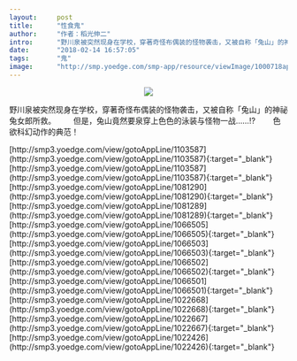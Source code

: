 ```yaml
---
layout:     post
title:      "性食鬼"
author:     "作者：稻光伸二"
intro:      "野川泉被突然现身在学校，穿著奇怪布偶装的怪物袭击，又被自称「兔山」的神祕兔女郎所救。 　　但是，兔山竟然要泉穿上色色的泳装与怪物一战……!? 　　色欲科幻动作的典范！"
date:       "2018-02-14 16:57:05"
tags:       "鬼"
image:      "http://smp.yoedge.com/smp-app/resource/viewImage/1000718appline.png"
---
```

<div style="text-align: center">
<p><img src="http://smp.yoedge.com/smp-app/resource/viewImage/1000718appline.png"/></p>
</div>
<p class="post-meta">
<span>野川泉被突然现身在学校，穿著奇怪布偶装的怪物袭击，又被自称「兔山」的神祕兔女郎所救。 　　但是，兔山竟然要泉穿上色色的泳装与怪物一战……!? 　　色欲科幻动作的典范！</span>
</p>
[http://smp3.yoedge.com/view/gotoAppLine/1103587](http://smp3.yoedge.com/view/gotoAppLine/1103587){:target="_blank"}
[http://smp3.yoedge.com/view/gotoAppLine/1103587](http://smp3.yoedge.com/view/gotoAppLine/1103587){:target="_blank"}
[http://smp3.yoedge.com/view/gotoAppLine/1081290](http://smp3.yoedge.com/view/gotoAppLine/1081290){:target="_blank"}
[http://smp3.yoedge.com/view/gotoAppLine/1081289](http://smp3.yoedge.com/view/gotoAppLine/1081289){:target="_blank"}
[http://smp3.yoedge.com/view/gotoAppLine/1066505](http://smp3.yoedge.com/view/gotoAppLine/1066505){:target="_blank"}
[http://smp3.yoedge.com/view/gotoAppLine/1066503](http://smp3.yoedge.com/view/gotoAppLine/1066503){:target="_blank"}
[http://smp3.yoedge.com/view/gotoAppLine/1066502](http://smp3.yoedge.com/view/gotoAppLine/1066502){:target="_blank"}
[http://smp3.yoedge.com/view/gotoAppLine/1066501](http://smp3.yoedge.com/view/gotoAppLine/1066501){:target="_blank"}
[http://smp3.yoedge.com/view/gotoAppLine/1022668](http://smp3.yoedge.com/view/gotoAppLine/1022668){:target="_blank"}
[http://smp3.yoedge.com/view/gotoAppLine/1022667](http://smp3.yoedge.com/view/gotoAppLine/1022667){:target="_blank"}
[http://smp3.yoedge.com/view/gotoAppLine/1022426](http://smp3.yoedge.com/view/gotoAppLine/1022426){:target="_blank"}


